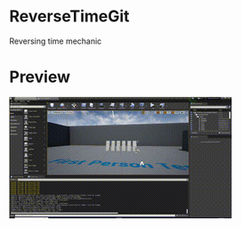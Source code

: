 # ReverseTimeGit
 Reversing time mechanic


# Preview
![](https://github.com/valvedev0/ReverseTimeGit/blob/main/UE4Editor_NoYnZqNXIa.gif)

